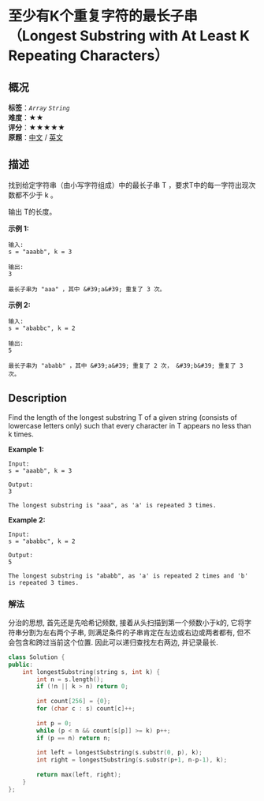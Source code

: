 # 至少有K个重复字符的最长子串（Longest Substring with At Least K Repeating Characters）
## 概况
**标签**：*`Array`*  *`String`*<br>
**难度**：★★<br>
**评分**：★★★★★<br>
**原题**：[中文](https://leetcode-cn.com/problems/longest-substring-with-at-least-k-repeating-characters) / [英文](https://leetcode.com/problems/longest-substring-with-at-least-k-repeating-characters)
## 描述

找到给定字符串（由小写字符组成）中的最长子串 T ，要求T中的每一字符出现次数都不少于 k 。

输出 T的长度。



**示例 1:**

```
输入:
s = "aaabb", k = 3

输出:
3

最长子串为 "aaa" ，其中 &#39;a&#39; 重复了 3 次。
```




**示例 2:**

```
输入:
s = "ababbc", k = 2

输出:
5

最长子串为 "ababb" ，其中 &#39;a&#39; 重复了 2 次， &#39;b&#39; 重复了 3 次。
```



## Description

Find the length of the longest substring T of a given string (consists of lowercase letters only) such that every character in T appears no less than k times.





**Example 1:**

```
Input:
s = "aaabb", k = 3

Output:
3

The longest substring is "aaa", as 'a' is repeated 3 times.
```






**Example 2:**

```
Input:
s = "ababbc", k = 2

Output:
5

The longest substring is "ababb", as 'a' is repeated 2 times and 'b' is repeated 3 times.
```


### 解法
分治的思想, 首先还是先哈希记频数, 接着从头扫描到第一个频数小于k的, 它将字符串分割为左右两个子串, 则满足条件的子串肯定在左边或右边或两者都有, 但不会包含和跨过当前这个位置. 因此可以递归查找左右两边, 并记录最长.
```c++
class Solution {
public:
    int longestSubstring(string s, int k) {
        int n = s.length();
        if (!n || k > n) return 0;
        
        int count[256] = {0};
        for (char c : s) count[c]++;
        
        int p = 0;
        while (p < n && count[s[p]] >= k) p++;
        if (p == n) return n;
        
        int left = longestSubstring(s.substr(0, p), k);
        int right = longestSubstring(s.substr(p+1, n-p-1), k);
        
        return max(left, right);
    }
};
```